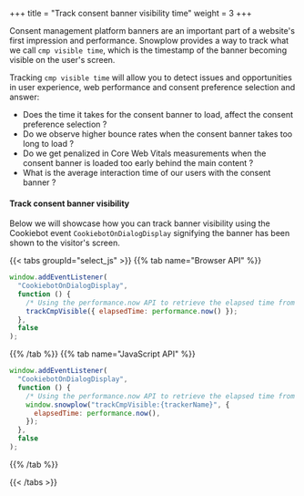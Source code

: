 +++
title = "Track consent banner visibility time"
weight = 3
+++

Consent management platform banners are an important part of a website's first impression and performance. Snowplow provides a way to track what we call `cmp visible time`, which is the timestamp of the banner becoming visible on the user's screen.

Tracking `cmp visible time` will allow you to detect issues and opportunities in user experience, web performance and consent preference selection and answer:

- Does the time it takes for the consent banner to load, affect the consent preference selection ?
- Do we observe higher bounce rates when the consent banner takes too long to load ?
- Do we get penalized in Core Web Vitals measurements when the consent banner is loaded too early behind the main content ?
- What is the average interaction time of our users with the consent banner ?

#### Track consent banner visibility

Below we will showcase how you can track banner visibility using the Cookiebot event `CookiebotOnDialogDisplay` signifying the banner has been shown to the visitor's screen.

{{< tabs groupId="select_js" >}}
{{% tab name="Browser API" %}}

```js
window.addEventListener(
  "CookiebotOnDialogDisplay",
  function () {
    /* Using the performance.now API to retrieve the elapsed time from the page navigation. */
    trackCmpVisible({ elapsedTime: performance.now() });
  },
  false
);
```

{{% /tab %}}
{{% tab name="JavaScript API" %}}

```js
window.addEventListener(
  "CookiebotOnDialogDisplay",
  function () {
    /* Using the performance.now API to retrieve the elapsed time from the page navigation. */
    window.snowplow("trackCmpVisible:{trackerName}", {
      elapsedTime: performance.now(),
    });
  },
  false
);
```

{{% /tab %}}

{{< /tabs >}}

